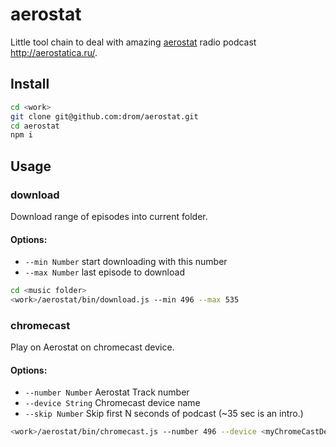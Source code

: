 # aerostat

Little tool chain to deal with amazing [aerostat](http://www.aquarium.ru/misc/aerostat/) radio podcast http://aerostatica.ru/.

## Install

```sh
cd <work>
git clone git@github.com:drom/aerostat.git
cd aerostat
npm i
```

## Usage

### download

Download range of episodes into current folder.

#### Options:

  * `--min Number` start downloading with this number
  * `--max Number` last episode to download

```sh
cd <music folder>
<work>/aerostat/bin/download.js --min 496 --max 535
```

### chromecast

Play on Aerostat on chromecast device.

#### Options:

  * `--number Number` Aerostat Track number
  * `--device String` Chromecast device name
  * `--skip Number` Skip first N seconds of podcast (~35 sec is an intro.)

```sh
<work>/aerostat/bin/chromecast.js --number 496 --device <myChromeCastDeviceName>
```
